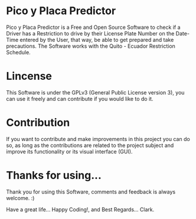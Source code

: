 # Pico y Placa Predictor
Pico y Placa Predictor is a Free and Open Source Software to check if a Driver has a Restriction to drive by their License Plate Number on the Date-Time entered by the User, that way, be able to get prepared and take precautions. The Software works with the Quito - Ecuador Restriction Schedule.

# Lincense
This Software is under the GPLv3 (General Public License version 3), you can use it freely and can contribute if you would like to do it.

# Contribution
If you want to contribute and make improvements in this project you can do so, as long as the contributions are related to the project subject and improve its functionality or its visual interface (GUI).

# Thanks for using...
Thank you for using this Software, comments and feedback is always welcome. :)

Have a great life... Happy Coding!, and Best Regards... Clark.
